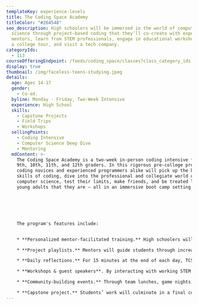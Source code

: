 ```yaml
---
templateKey: experience-levels
title: The Coding Space Academy
titleColor: "#264548"
seo_description: High schoolers will be immersed in the world of computer
  science through project-based coding that they’ll co-create with expert
  mentors, learn from STEM professionals, engage in educational workshops, take
  a college tour, and visit a tech company.
categoryIds:
  - 113
courseOfferingEndpoint: /feeds/coding_space/classes?class_category_ids[]=113
display: true
thumbnail: /img/faceless-teens-studying.jpeg
details:
  age: Ages 14-17
  gender:
    - Co-ed.
  byline: Monday - Friday, Two-Week Intensive
  experience: High School
  skills:
    - Capstone Projects
    - Field Trips
    - Workshops
  sellingPoints:
    - Coding Intensive
    - Computer Science Deep Dive
    - Mentoring
  mdContent: >-
    The Coding Space Academy is a two-week in-person coding intensive for rising
    9th, 10th, 11th, and 12th graders. In this rigorous pre-college program,
    coding novices and experienced programmers alike will pick up the hard
    skills of coding, dive into the professional and collegiate world of
    computer science, test their limits, make friends, and be treated like the
    young adults that they are — all in an immersive boot camp setting.






    The program's features include:


    * **Personalized mentor-facilitated training.** High schoolers will meet with their designated mentor multiple times each week to set goals and review their progress. Our expert coding mentors are trained to give young coders the individualized tools they need to achieve their educational and project-specific goals.

    * **Project playlists.** Mentors will guide students through increasingly challenging coding projects to continuously build their skills over time. With these personalized “project playlists”, students will advance from simple tasks to complex projects that require multiple days of focused effort.

    * **Daily reflections.** For 15 minutes at the end of each day, TCS Academy coders will reflect on their progress, their setbacks, and their goals in their journals. This dedicated time for self-reflection is critical for students to grow in confidence, skill, and self-awareness.

    * **Workshops & guest speakers**. By interacting with working STEM professionals through workshops and Q&As, high schoolers will develop real-life skills and tricks of the trade in fields like cybersecurity, electrical engineering, and app design.

    * **Community-building events.** Through team lunches, game nights, and collaborative office hours, TCS Academy coders will build a community of like-minded code lovers.

    * **Capstone project.** Students’ work will culminate in a final coding capstone project that is presented to fellow high schoolers and parents on Demo Day.
---
```


